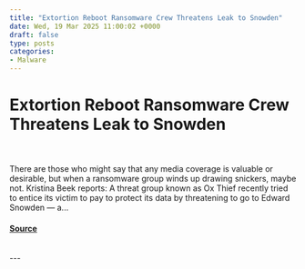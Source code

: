 ```yaml
---
title: "Extortion Reboot Ransomware Crew Threatens Leak to Snowden"
date: Wed, 19 Mar 2025 11:00:02 +0000
draft: false
type: posts
categories: 
- Malware
---
```

# Extortion Reboot Ransomware Crew Threatens Leak to Snowden

<br/>

<br/>
There are those who might say that any media coverage is valuable or desirable, but when a ransomware group winds up drawing snickers, maybe not. Kristina Beek reports: A threat group known as Ox Thief recently tried to entice its victim to pay to protect its data by threatening to go to Edward Snowden — a...

#### [Source](https://databreaches.net/2025/03/19/extortion-reboot-ransomware-crew-threatens-leak-to-snowden/)

<br/>
---
